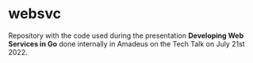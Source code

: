 # websvc

Repository with the code used during the presentation __Developing Web Services in Go​__ done internally in Amadeus on the Tech Talk on July 21st 2022.
